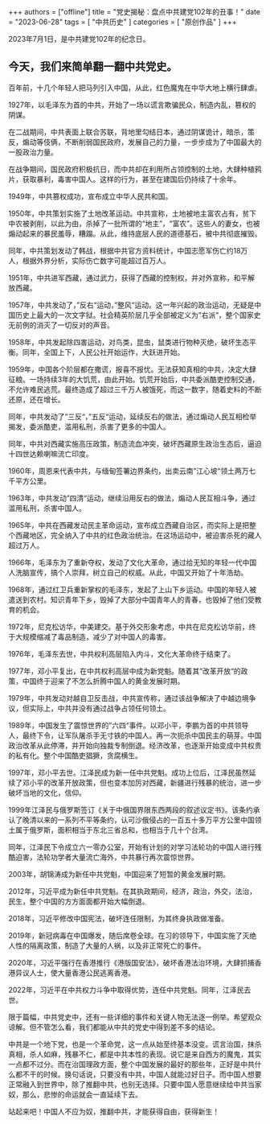+++
authors = ["offline"]
title = "党史揭秘：盘点中共建党102年的丑事！"
date = "2023-06-28"
tags = [
    "中共历史"
]
categories = [
    "原创作品"
]
+++

2023年7月1日，是中共建党102年的纪念日。

## 今天，我们来简单翻一翻中共党史。

百年前，十几个年轻人把马列引入中国，从此，红色魔鬼在中华大地上横行肆虐。

1927年，以毛泽东为首的中共，开始了一场以谎言欺骗民众，制造内乱，篡权的阴谋。

在二战期间，中共表面上联合苏联，背地里勾结日本，通过阴谋诡计，暗杀，策反，煽动等伎俩，不断削弱国民政府，发展自己的力量，一步步成为了中国最大的一股政治力量。

在战争期间，国民政府积极抗日，而中共却在利用所占领控制的土地，大肆种植鸦片，获取暴利，毒害中国人。这样的行为，甚至在建国后仍持续了十余年。

1949年，中共篡权成功，宣布成立中华人民共和国。

1950年，中共策划实施了土地改革运动。中共宣称，土地被地主富农占有，贫下中农被剥削，以此为由，杀掉了一批所谓的“地主”，“富农”。这些人的妻女，也被煽动起来的暴民羞辱，糟蹋。从此，维持底层人民的道德基石，被中共彻底摧毁。

同年，中共策划发动了韩战，根据中共官方资料统计，中国志愿军伤亡约18万人，根据外界分析，实际伤亡数字可能超过百万人。

1951年，中共进军西藏，通过武力，获得了西藏的控制权，并对外宣称，和平解放西藏。

1957年，中共发动了，”反右“运动，”整风“运动。这一年兴起的政治运动，无疑是中国历史上最大的一次文字狱。社会精英阶层几乎全部被定义为”右派“，整个国家史无前例的消灭了一切反对的声音。

1958年，中共发起除四害运动，对鸟类，昆虫，鼠类进行物种灭绝，破坏生态平衡。同年，全国上下，人民公社开始运作，大跃进开始。

1959年，中国各个阶层都在撒谎，报喜不报忧。无法获知真相的中共，决定大肆征粮。一场持续3年的大饥荒，由此开始。饥荒开始后，中共委派酷吏控制交通，不允许难民逃荒。最终造成了超过三千万人被饿死，而这一数字，随着史料的不断还原，还在增长。

同年，中共发动了”三反“，”五反“运动，延续反右的做法，通过煽动人民互相检举揭发，委派酷吏，滥用私刑，杀害了更多的中国人。

同年，中共对西藏实施高压政策，制造流血冲突，破坏西藏原生政治生态后，逼迫十四世达赖喇嘛流亡印度。

1960年，周恩来代表中共，与缅甸签署边界条约，出卖云南”江心坡“领土两万七千平方公里。

1963年，中共发动”四清“运动，继续沿用反右的做法，煽动人民互相斗争，通过滥用私刑，杀害中国人。

1965年，中共在西藏发动民主革命运动，宣布成立西藏自治区，而实际上是把整个西藏地区，完全纳入了中共的红色政治统治。在这场运动中，被迫害杀死的藏人超过万人。

1966年，毛泽东为了重新夺权，发动了文化大革命，通过给无知的年轻一代中国人洗脑宣传，搞个人崇拜，树立自己的权威。从此，中国又开始了十年浩劫。

1968年，通过红卫兵重新掌权的毛泽东，发起了上山下乡运动。中国的年轻人被遣送到农村。知识青年下乡，毁掉了大部分中国青年人的青春，也毁掉了他们受教育的机会。

1972年，尼克松访华，中美建交。基于外交形象考虑，中共在尼克松访华前，终于大规模缩减了毒品制造，减少了对中国人的毒害。

1976年，毛泽东去世，中共权利高层陷入内斗，文化大革命终于结束了。

1977年，邓小平复出，在中共权利高层中成为新党魁。随着其”改革开放“的政策，中国终于迎来了不怎么折腾中国人的黄金发展时期。

1979年，中共发动对越自卫反击战，中共宣传称，通过该战争解决了中越边境争议，但实际上，中共并没有通过战争占领任何领土。

1989年，中国发生了震惊世界的”六四“事件。以邓小平，李鹏为首的中共领导人，最终下令，让军队屠杀手无寸铁的中国人。再一次扼杀中国民主的萌芽。中国政治改革从此停滞，并开始向独裁专制倒退。经济改革，也逐渐开始变成中共权贵的私有化。整个中国酷吏猖獗，贪腐横生。

1997年，邓小平去世。江泽民成为新一任中共党魁。成功上位后，江泽民虽然延续了邓小平的改革开放政策，但也变本加厉对西藏，新疆进行残暴的统治，进一步破坏当地的文化，信仰。

1999年江泽民与俄罗斯签订《关于中俄国界限东西两段的叙述议定书》。该条约承认了晚清以来的一系列不平等条约，认可沙俄侵占的一百五十多万平方公里中国领土属于俄罗斯，面积相当于东北三省总和，也相当于几十个台湾。

同年，江泽民下令成立六一零办公室，开始有计划的对学习法轮功的中国人进行残酷迫害，法轮功学者大量流亡海外，中共暴行再次震惊世界。

2003年，胡锦涛成为新任中共党魁，中国迎来了短暂的黄金发展时期。

2012年，习近平成为新任中共党魁。在其执政期间，经济，政治，外交，法治，民生，整个中国的方方面面都开始大幅倒退。

2018年，习近平修改中国宪法，破坏连任限制，为其终身执政做准备。

2019年，新冠病毒在中国爆发，随后席卷全球。在习的领导下，中国实施了灭绝人性的隔离政策，制造了大量的人祸，以及非正常死亡的事件。

2020年，习近平强行在香港推行《港版国安法》，破坏香港法治环境，大肆抓捕香港异议人士，使大量香港公民逃离香港。

2022年，习近平在中共权力斗争中取得优势，连任中共党魁。同年，江泽民去世。

限于篇幅，中共党史中，还有一些详细的事件和关键人物无法逐一例举。希望观众谅解。但不管怎么看，我们都能从中共的党史中得到差不多的结论。

中共是一个地下党，也是一个革命党，这一点从始至终基本没变。谎言治国，抹杀真相，杀人如麻，残暴不仁，都是中共本性的表现。说它是来自西方的魔鬼，其实一点都不过分。而在治国理政方面，整个中国发展的最好的那些年，正好是中共什么都不干的时候。换句话说，只要没有中共，中国人就能过好日子。而中国人想要正常融入到世界中，除了推翻中共，也别无选择。只要中国人愿意继续给中共当家奴，那么，悲惨的命运就会一直延续下去。

站起来吧！中国人不应为奴，推翻中共，才能获得自由，获得新生！